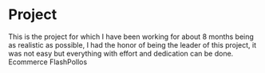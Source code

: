 # Project
This is the project for which I have been working for about 8 months being as realistic as possible, I had the honor of being the leader of this project, it was not easy but everything with effort and dedication can be done. 
Ecommerce FlashPollos
